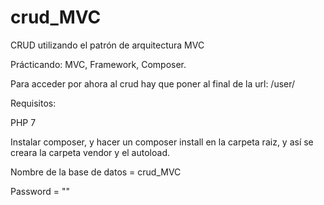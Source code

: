 # crud_MVC
CRUD utilizando el patrón de arquitectura MVC

Prácticando: MVC, Framework, Composer.

Para acceder por ahora al crud hay que poner al final de la url: /user/ 

Requisitos:

PHP 7

Instalar composer, y hacer un composer install en la carpeta raiz, y así se creara la carpeta vendor y el autoload.

Nombre de la base de datos = crud_MVC

Password = ""
